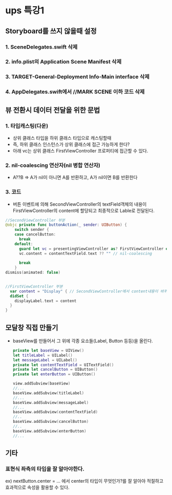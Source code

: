 # ups 특강1

## Storyboard를 쓰지 않을때 설정

### 	1. SceneDelegates.swift 삭제

### 	2. info.plist의 Application Scene Manifest 삭제

### 	3. TARGET-General-Deployment Info-Main interface 삭제

### 	4. AppDelegates.swift에서 //MARK SCENE 이하 코드 삭제



## 뷰 전환시 데이터 전달을 위한 문법

### 1. 타입캐스팅(다운)

* 상위 클래스 타입을 하위 클래스 타입으로 캐스팅할때
* 즉, 하위 클래스 인스턴스가 상위 클래스에 접근 가능하게 한다?
* 아래 vc는 상위 클래스 FirstViewController 프로퍼티에 접근할 수 있다.



### 2. nil-coalescing 연산자(nil 병합 연산자)

* A??B => A가 nil이 아니면 A를 반환하고, A가 nil이면 B를 반환한다



### 3. 코드

* 버튼 이벤트에 의해 SecondViewController의 textField객체의 내용이 FirstViewController의 content에 할당되고 최종적으로 Lable로 전달된다.

```swift
//SecondViewController 부분
@objc private func buttonAction(_ sender: UIButton) {
    switch sender {
    case cancelButton:
      break
    default:
      guard let vc = presentingViewController as? FirstViewController else { return } //타입다운캐스팅
      vc.content = contentTextField.text ?? "" // nil-coalescing
      
      break
    }
dismiss(animated: false)

  
//FirstViewController 부분
  var content = "Display" { // SecondViewController에서 content내용이 바뀌게 되고 아래 didSet 구문 실행
  didSet {
    displayLabel.text = content
  }
}
```



## 모달창 직접 만들기

* baseView를 만들어서 그 위에 각종 요소들(Label, Button 등등)을 올린다.

  ```swift
  private let baseView = UIView()
  let titleLabel = UILabel()
  let messageLabel = UILabel()
  private let contentTextField = UITextField()
  private let cancelButton = UIButton()
  private let enterButton = UIButton()
  
  view.addSubview(baseView)
  //...
  baseView.addSubview(titleLabel)
  //...
  baseView.addSubview(messageLabel)
  //...
  baseView.addSubview(contentTextField)
  //..
  baseView.addSubview(cancelButton)
  //..
  baseView.addSubview(enterButton)
  //...
  ```

  

## 기타

### 표현식 좌측의 타입을 잘 알아야한다.

ex) nextButton.center = ... 에서 center의 타입이 무엇인가?를 잘 알아야 적절하고 효과적으로 속성을 활용할 수 있다.